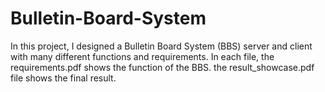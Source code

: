 # Bulletin-Board-System

In this project, I designed a Bulletin Board System (BBS) server and client with many different functions and requirements. 
In each file, the requirements.pdf shows the function of the BBS. the result_showcase.pdf file shows the final result.
